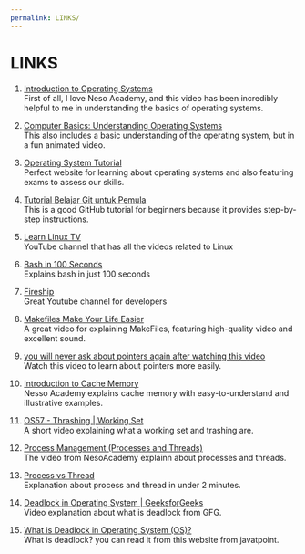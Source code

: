```yaml
---
permalink: LINKS/
---
```


# LINKS

1. [Introduction to Operating Systems](https://youtu.be/vBURTt97EkA?si=wlejqml6JG3iyL3R)<br>
First of all, I love Neso Academy, and this video has been incredibly helpful to me in understanding the basics of operating systems.

2. [Computer Basics: Understanding Operating Systems](https://youtu.be/fkGCLIQx1MI?si=HCHo_DUbbUNTZKkI)<br>
This also includes a basic understanding of the operating system, but in a fun animated video.

3. [Operating System Tutorial](https://www.tutorialspoint.com/operating_system/index.htm)<br>
Perfect website for learning about operating systems and also featuring exams to assess our skills.

4. [Tutorial Belajar Git untuk Pemula](https://www.petanikode.com/tutorial/git/)<br>
This is a good GitHub tutorial for beginners because it provides step-by-step instructions.

5. [Learn Linux TV ](https://www.youtube.com/@LearnLinuxTV)<br>
YouTube channel that has all the videos related to Linux

6. [Bash in 100 Seconds]( https://youtu.be/I4EWvMFj37g?si=SXre1vRthWVsJOfo)<br>
Explains bash in just 100 seconds

7. [Fireship](https://youtube.com/@Fireship?si=xWP3np_O0FVbtTyI)<br>
Great Youtube channel for developers

8. [Makefiles Make Your Life Easier](https://youtu.be/yWLkyN_Satk?si=FF1JFVeUNSZugBeK)<br>
A great video for explaining MakeFiles, featuring high-quality video and excellent sound.

9. [you will never ask about pointers again after watching this video](https://youtu.be/2ybLD6_2gKM?si=keHoQ0T-F4o48KEx)<br>
Watch this video to learn about pointers more easily.

10. [Introduction to Cache Memory](https://youtu.be/Ez_kyBS-y5w?si=CIV3gxnLLBDiXlzN)<br>
Nesso Academy explains cache memory with easy-to-understand and illustrative examples.

11. [OS57 - Thrashing | Working Set](https://youtu.be/cmloi8NSQgk?si=4bMk92wuwqATRKCH)<br>
A short video explaining what a working set and trashing are.

12. [Process Management (Processes and Threads)](https://youtu.be/OrM7nZcxXZU?si=tMuZ5-KneczaeUpT)<br>
The video from NesoAcademy explainn about processes and threads.

13. [Process vs Thread](https://youtu.be/Dhf-DYO1K78?si=Nd7LeUVvg3uk1KWe)<br>
Explanation about process and thread in under 2 minutes.

14. [Deadlock in Operating System | GeeksforGeeks](https://youtu.be/onkWXaXAgbY?si=aSxLnVVLOUzhP4PK)<br>
Video explanation about what is deadlock from GFG.

15. [What is Deadlock in Operating System (OS)?](https://www.javatpoint.com/os-deadlocks-introduction)<br>
What is deadlock? you can read it from this website from javatpoint. 

